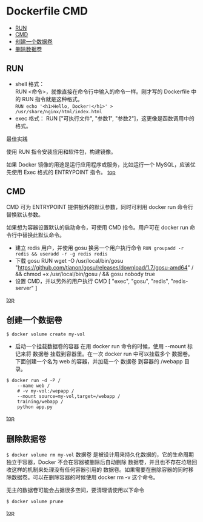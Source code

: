 # Dockerfile CMD
<!-- toc -->

- [RUN](#RUN)
- [CMD](#CMD)
- [创建一个数据卷](#%E5%88%9B%E5%BB%BA%E4%B8%80%E4%B8%AA%E6%95%B0%E6%8D%AE%E5%8D%B7)
- [删除数据卷](#%E5%88%A0%E9%99%A4%E6%95%B0%E6%8D%AE%E5%8D%B7)

<!-- tocstop -->
## RUN
* shell 格式：  
RUN <命令>，就像直接在命令行中输入的命令一样。刚才写的 Dockerfile 中的 RUN 指令就是这种格式。  
`RUN echo '<h1>Hello, Docker!</h1>' > /usr/share/nginx/html/index.html`
* exec 格式：
RUN ["可执行文件", "参数1", "参数2"]，这更像是函数调用中的格式。


最佳实践

使用 RUN 指令安装应用和软件包，构建镜像。

如果 Docker 镜像的用途是运行应用程序或服务，比如运行一个 MySQL，应该优先使用 Exec 格式的 ENTRYPOINT 指令。
[top](#Dockerfile-CMD)
## CMD 
CMD 可为 ENTRYPOINT 提供额外的默认参数，同时可利用 docker run 命令行替换默认参数。

如果想为容器设置默认的启动命令，可使用 CMD 指令。用户可在 docker run 命令行中替换此默认命令。



* 建立 redis 用户，并使用 gosu 换另一个用户执行命令
`RUN groupadd -r redis && useradd -r -g redis redis`
* 下载 gosu
RUN wget -O /usr/local/bin/gosu "https://github.com/tianon/gosu/releases/download/1.7/gosu-amd64" /
    && chmod +x /usr/local/bin/gosu /
    && gosu nobody true
* 设置 CMD，并以另外的用户执行
CMD [ "exec", "gosu", "redis", "redis-server" ]

[top](#Dockerfile-CMD)

## 创建一个数据卷
`$ docker volume create my-vol`

* 启动一个挂载数据卷的容器
在用 docker run 命令的时候，使用 --mount 标记来将 数据卷 挂载到容器里。在一次 docker run 中可以挂载多个 数据卷。
下面创建一个名为 web 的容器，并加载一个 数据卷 到容器的 /webapp 目录。

```
$ docker run -d -P /
    --name web /
    # -v my-vol:/wepapp /
    --mount source=my-vol,target=/webapp /
    training/webapp /
    python app.py
```


[top](#Dockerfile-CMD)
## 删除数据卷
`$ docker volume rm my-vol`
数据卷 是被设计用来持久化数据的，它的生命周期独立于容器，Docker 不会在容器被删除后自动删除 数据卷，并且也不存在垃圾回收这样的机制来处理没有任何容器引用的 数据卷。如果需要在删除容器的同时移除数据卷。可以在删除容器的时候使用 docker rm -v 这个命令。

无主的数据卷可能会占据很多空间，要清理请使用以下命令

`$ docker volume prune`


[top](#Dockerfile-CMD)
